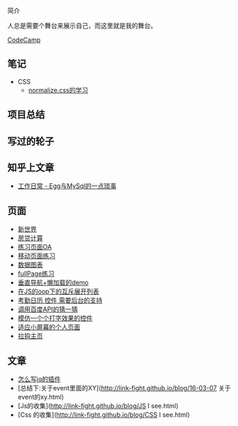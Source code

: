 简介

人总是需要个舞台来展示自己，而这里就是我的舞台。

[CodeCamp](https://www.freecodecamp.com/link-fight)

## 笔记

  * CSS
       * [normalize.css的学习](https://github.com/Link-Fight/Link-Fight.github.io/issues/1) 

## 项目总结

## 写过的轮子

## 知乎上文章

* [工作日常 - Egg与MySql的一点琐事](https://zhuanlan.zhihu.com/p/45039962)

## 页面
 * [新世界](http://link-fight.github.io/task/task07/task07.html)
 * [房贷计算](http://link-fight.github.io/book/JavaScript犀牛书6th/1.1/1.1.html)
 * [练习页面OA](http://Link-Fight.github.io/task/task09/task09.html)
 * [移动页面练习](http://Link-Fight.github.io/task/task11/task11.html)
 * [数据图表](http://link-fight.github.io/Front-frame/Telerik/demo/BasicUsage.html)
 * [fullPage练习](http://link-fight.github.io/javaScript/personal_practice/7Day/index.html)
 * [垂直导航+懒加载的demo](http://Link-Fight.github.io/javaScript/personal_practice/垂直导航+懒加载/index.html)
 * [在JS的oop下的互斥展开列表](http://Link-Fight.github.io/javaScript/personal_practice/列表/list.html)
 * [考勤日历 控件 需要后台的支持](http://Link-Fight.github.io/javaScript/personal_practice/日历/demo.gif)
 * [调用百度API的猜一猜](http://Link-Fight.github.io/javaScript/personal_practice/16-05-19.调用API-猜一猜.html)
 * [模仿一个个打字效果的控件](http://Link-Fight.github.io/javaScript/personal_practice/16-03-04.html)
 * [适应小屏幕的个人页面](http://Link-Fight.github.io/person/person.html)
 * [拉钩主页](http://link-fight.github.io/task/task40530%20%E6%8B%89%E9%92%A9/index.html)

## 文章

  * [怎么写jq的插件](http://link-fight.github.io/blog/16-03-04%20jq_%E6%8F%92%E4%BB%B6.html)
  * [总结下:关于event里面的XY](http://link-fight.github.io/blog/16-03-07 关于event的xy.html)
  * [Js的收集](http://link-fight.github.io/blog/JS I see.html)
  * [Css 的收集](http://link-fight.github.io/blog/CSS I see.html)
